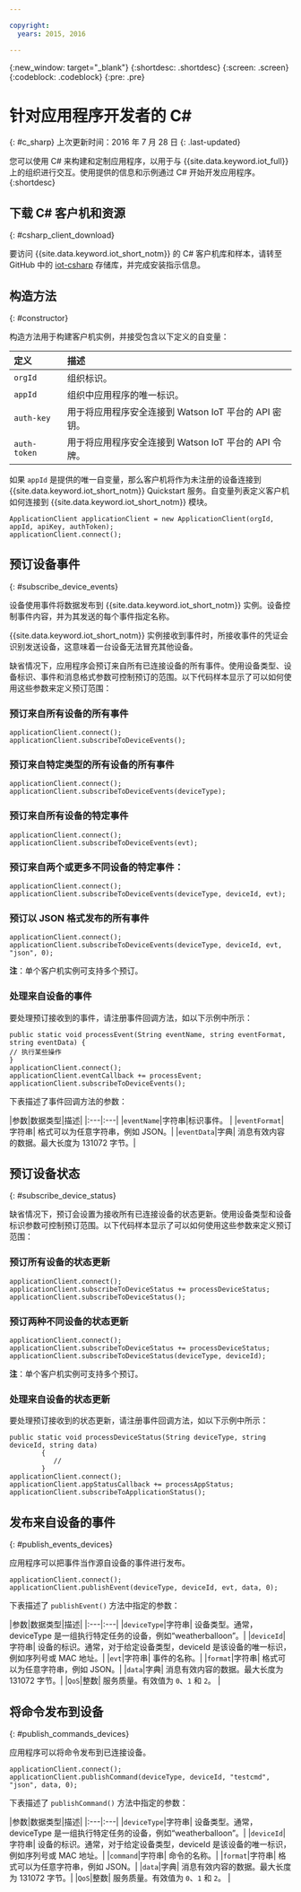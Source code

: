 ```yaml
---

copyright:
  years: 2015, 2016

---
```


  {:new_window: target="_blank"}
{:shortdesc: .shortdesc}
{:screen: .screen}
{:codeblock: .codeblock}
{:pre: .pre}


# 针对应用程序开发者的 C#
{: #c_sharp}
上次更新时间：2016 年 7 月 28 日
{: .last-updated}


您可以使用 C# 来构建和定制应用程序，以用于与 {{site.data.keyword.iot_full}} 上的组织进行交互。使用提供的信息和示例通过 C# 开始开发应用程序。
{:shortdesc}

## 下载 C# 客户机和资源
{: #csharp_client_download}

要访问 {{site.data.keyword.iot_short_notm}} 的 C# 客户机库和样本，请转至 GitHub 中的 [iot-csharp](https://github.com/ibm-watson-iot/iot-csharp) 存储库，并完成安装指示信息。


## 构造方法
{: #constructor}

构造方法用于构建客户机实例，并接受包含以下定义的自变量：

|定义 |描述 |
|:---|:---|
|`orgId`   |组织标识。|
|`appId`   |组织中应用程序的唯一标识。|
|`auth-key`   |用于将应用程序安全连接到 Watson IoT 平台的 API 密钥。|
|`auth-token`   |用于将应用程序安全连接到 Watson IoT 平台的 API 令牌。|

如果 `appId` 是提供的唯一自变量，那么客户机将作为未注册的设备连接到 {{site.data.keyword.iot_short_notm}} Quickstart 服务。自变量列表定义客户机如何连接到 {{site.data.keyword.iot_short_notm}} 模块。

```
ApplicationClient applicationClient = new ApplicationClient(orgId, appId, apiKey, authToken);  
applicationClient.connect();
```


## 预订设备事件
{: #subscribe_device_events}

设备使用事件将数据发布到 {{site.data.keyword.iot_short_notm}} 实例。设备控制事件内容，并为其发送的每个事件指定名称。

{{site.data.keyword.iot_short_notm}} 实例接收到事件时，所接收事件的凭证会识别发送设备，这意味着一台设备无法冒充其他设备。

缺省情况下，应用程序会预订来自所有已连接设备的所有事件。使用设备类型、设备标识、事件和消息格式参数可控制预订的范围。以下代码样本显示了可以如何使用这些参数来定义预订范围：

### 预订来自所有设备的所有事件

```
applicationClient.connect();
applicationClient.subscribeToDeviceEvents();
```

### 预订来自特定类型的所有设备的所有事件

```
applicationClient.connect();
applicationClient.subscribeToDeviceEvents(deviceType);
```

### 预订来自所有设备的特定事件

```
applicationClient.connect();
applicationClient.subscribeToDeviceEvents(evt);
```

###  预订来自两个或更多不同设备的特定事件：

```
applicationClient.connect();
applicationClient.subscribeToDeviceEvents(deviceType, deviceId, evt);
```

### 预订以 JSON 格式发布的所有事件

```
applicationClient.connect();
applicationClient.subscribeToDeviceEvents(deviceType, deviceId, evt, "json", 0);
```

**注**：单个客户机实例可支持多个预订。

### 处理来自设备的事件

要处理预订接收到的事件，请注册事件回调方法，如以下示例中所示：

```
public static void processEvent(String eventName, string eventFormat, string eventData) {
// 执行某些操作
}
applicationClient.connect();
applicationClient.eventCallback += processEvent;
applicationClient.subscribeToDeviceEvents();
```
下表描述了事件回调方法的参数：

|参数|数据类型|描述|
|:---|:---|
|`eventName`|字符串|标识事件。 |
|`eventFormat`|字符串| 格式可以为任意字符串，例如 JSON。|
|`eventData`|字典| 消息有效内容的数据。最大长度为 131072 字节。|


## 预订设备状态
{: #subscribe_device_status}

缺省情况下，预订会设置为接收所有已连接设备的状态更新。使用设备类型和设备标识参数可控制预订范围。以下代码样本显示了可以如何使用这些参数来定义预订范围：

### 预订所有设备的状态更新

```
applicationClient.connect();
applicationClient.subscribeToDeviceStatus += processDeviceStatus;
applicationClient.subscribeToDeviceStatus();
```

### 预订两种不同设备的状态更新

```
applicationClient.connect();
applicationClient.subscribeToDeviceStatus += processDeviceStatus;
applicationClient.subscribeToDeviceStatus(deviceType, deviceId);
```

**注**：单个客户机实例可支持多个预订。

### 处理来自设备的状态更新

要处理预订接收到的状态更新，请注册事件回调方法，如以下示例中所示：

```
public static void processDeviceStatus(String deviceType, string deviceId, string data)
        {
           //
        }
applicationClient.connect();
applicationClient.appStatusCallback += processAppStatus;
applicationClient.subscribeToApplicationStatus();
```

## 发布来自设备的事件
{: #publish_events_devices}

应用程序可以把事件当作源自设备的事件进行发布。

```
applicationClient.connect();
applicationClient.publishEvent(deviceType, deviceId, evt, data, 0);

```

下表描述了 `publishEvent()` 方法中指定的参数：

|参数|数据类型|描述|
|:---|:---|
|`deviceType`|字符串| 设备类型。通常，deviceType 是一组执行特定任务的设备，例如“weatherballoon”。|
|`deviceId`|字符串| 设备的标识。通常，对于给定设备类型，deviceId 是该设备的唯一标识，例如序列号或 MAC 地址。|
|`evt`|字符串| 事件的名称。|
|`format`|字符串| 格式可以为任意字符串，例如 JSON。|
|`data`|字典| 消息有效内容的数据。最大长度为 131072 字节。|
|`QoS`|整数| 服务质量。有效值为 `0`、`1` 和 `2`。 |


## 将命令发布到设备
{: #publish_commands_devices}

应用程序可以将命令发布到已连接设备。

```
applicationClient.connect();
applicationClient.publishCommand(deviceType, deviceId, "testcmd", "json", data, 0);
```
下表描述了 `publishCommand()` 方法中指定的参数：

|参数|数据类型|描述|
|:---|:---|
|`deviceType`|字符串| 设备类型。通常，deviceType 是一组执行特定任务的设备，例如“weatherballoon”。|
|`deviceId`|字符串| 设备的标识。通常，对于给定设备类型，deviceId 是该设备的唯一标识，例如序列号或 MAC 地址。|
|`command`|字符串| 命令的名称。|
|`format`|字符串| 格式可以为任意字符串，例如 JSON。|
|`data`|字典| 消息有效内容的数据。最大长度为 131072 字节。|
|`QoS`|整数| 服务质量。有效值为 `0`、`1` 和 `2`。 |
